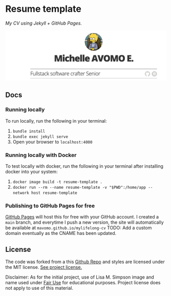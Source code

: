 # Resume template

*My CV using Jekyll + GitHub Pages.*

![img](images/screenshot.png)

## Docs

### Running locally

To run locally, run the following in your terminal:

1. `bundle install`
2. `bundle exec jekyll serve`
3. Open your browser to `localhost:4000`

### Running locally with Docker

To test locally with docker, run the following in your terminal after installing docker into your system:

1. `docker image build -t resume-template .`
2. `docker run --rm --name resume-template -v "$PWD":/home/app --network host resume-template`


### Publishing to GitHub Pages for free

[GitHub Pages](https://pages.github.com/) will host this for free with your GitHub account. 
I created a `main` branch, and everytime I push a new version, the site will automatically be available at `mavomo.github.io/mylifelong-cv` 
TODO:  Add a custom domain eventually as the CNAME has been updated.


## License

The code was forked from a this [Github Repo](https://github.com/jglovier/resume-template) and styles are licensed under the MIT license. [See project license.](LICENSE)

Disclaimer: As for the initial project, use of Lisa M. Simpson image and name used under [Fair Use](https://en.wikipedia.org/wiki/Fair_use) for educational purposes. Project license does not apply to use of this material.
